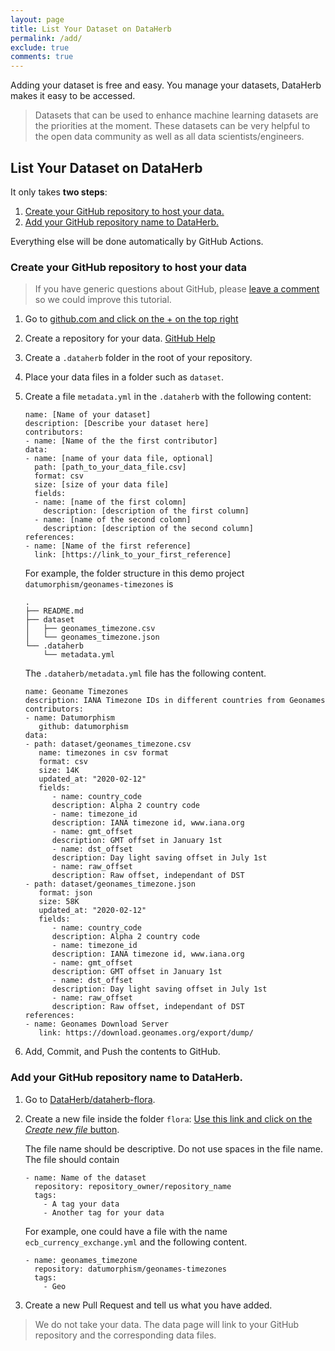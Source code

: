```yaml
---
layout: page
title: List Your Dataset on DataHerb
permalink: /add/
exclude: true
comments: true
---
```


Adding your dataset is free and easy. You manage your datasets, DataHerb makes it easy to be accessed.

> Datasets that can be used to enhance machine learning datasets are the priorities at the moment. These datasets can be very helpful to the open data community as well as all data scientists/engineers.

## List Your Dataset on DataHerb

It only takes **two steps**:

1. [Create your GitHub repository to host your data.](#create-your-github-repository-to-host-your-data)
2. [Add your GitHub repository name to DataHerb.](#add-your-github-repository-name-to-dataherb)

Everything else will be done automatically by GitHub Actions.

### Create your GitHub repository to host your data

> If you have generic questions about GitHub, please [leave a comment](#comments) so we could improve this tutorial.

1. Go to [github.com and click on the + on the top right](https://github.com/new)
2. Create a repository for your data. [GitHub Help](https://help.github.com/en/github/getting-started-with-github/create-a-repo)
3. Create a `.dataherb` folder in the root of your repository.
4. Place your data files in a folder such as `dataset`.
5. Create a file `metadata.yml` in the `.dataherb` with the following content:

   ```
   name: [Name of your dataset]
   description: [Describe your dataset here]
   contributors:
   - name: [Name of the the first contributor]
   data:
   - name: [name of your data file, optional]
     path: [path_to_your_data_file.csv]
     format: csv
     size: [size of your data file]
     fields:
     - name: [name of the first colomn]
       description: [description of the first column]
     - name: [name of the second colomn]
       description: [description of the second column]
   references:
   - name: [Name of the first reference]
     link: [https://link_to_your_first_reference]
   ```

   For example, the folder structure in this demo project `datumorphism/geonames-timezones` is

   ```
   .
   ├── README.md
   ├── dataset
   │   ├── geonames_timezone.csv
   │   └── geonames_timezone.json
   └── .dataherb
       └── metadata.yml
   ```

   The `.dataherb/metadata.yml` file has the following content.

   ```
   name: Geoname Timezones
   description: IANA Timezone IDs in different countries from Geonames
   contributors:
   - name: Datumorphism
      github: datumorphism
   data:
   - path: dataset/geonames_timezone.csv
      name: timezones in csv format
      format: csv
      size: 14K
      updated_at: "2020-02-12"
      fields:
         - name: country_code
         description: Alpha 2 country code
         - name: timezone_id
         description: IANA timezone id, www.iana.org
         - name: gmt_offset
         description: GMT offset in January 1st
         - name: dst_offset
         description: Day light saving offset in July 1st
         - name: raw_offset
         description: Raw offset, independant of DST
   - path: dataset/geonames_timezone.json
      format: json
      size: 58K
      updated_at: "2020-02-12"
      fields:
         - name: country_code
         description: Alpha 2 country code
         - name: timezone_id
         description: IANA timezone id, www.iana.org
         - name: gmt_offset
         description: GMT offset in January 1st
         - name: dst_offset
         description: Day light saving offset in July 1st
         - name: raw_offset
         description: Raw offset, independant of DST
   references:
   - name: Geonames Download Server
      link: https://download.geonames.org/export/dump/
   ```
6. Add, Commit, and Push the contents to GitHub.


### Add your GitHub repository name to DataHerb.


1. Go to [DataHerb/dataherb-flora](https://github.com/DataHerb/dataherb-flora).
2. Create a new file inside the folder `flora`: [Use this link and click on the *Create new file* button](https://github.com/DataHerb/dataherb-flora/tree/master/flora).

   The file name should be descriptive. Do not use spaces in the file name. The file should contain

   ```
   - name: Name of the dataset
     repository: repository_owner/repository_name
     tags:
       - A tag your data
       - Another tag for your data
   ```

   For example, one could have a file with the name `ecb_currency_exchange.yml` and the following content.

   ```
   - name: geonames_timezone
     repository: datumorphism/geonames-timezones
     tags:
       - Geo
   ```

3. Create a new Pull Request and tell us what you have added.

> We do not take your data. The data page will link to your GitHub repository and the corresponding data files.
